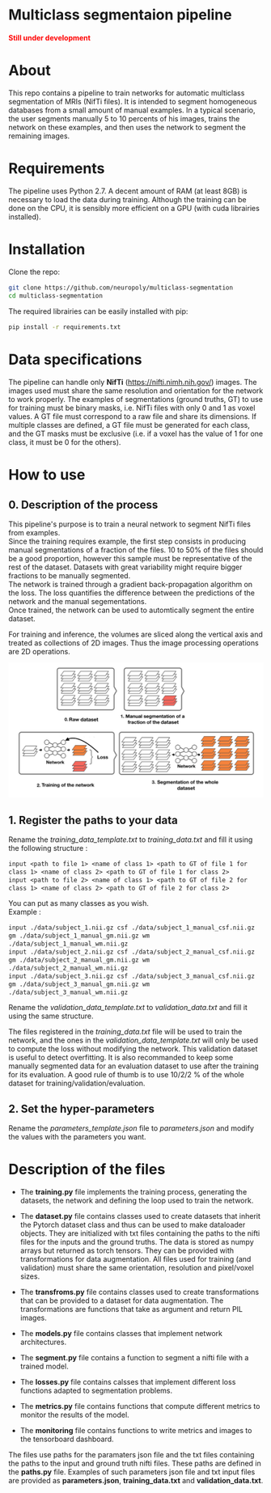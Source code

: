 # Multiclass segmentaion pipeline

<h4 style="color:red"> Still under development </h4>

# About

This repo contains a pipeline to train networks for automatic multiclass segmentation of MRIs (NifTi files).
It is intended to segment homogeneous databases from a small amount of manual examples. In a typical scenario, the user segments manually 5 to 10 percents of his images, trains the network on these examples, and then uses the network to segment the remaining images. 

# Requirements

The pipeline uses Python 2.7. A decent amount of RAM (at least 8GB) is necessary to load the data during training. Although the training can be done on the CPU, it is sensibly more efficient on a GPU (with cuda librairies installed).

# Installation

Clone the repo: 

``` bash
git clone https://github.com/neuropoly/multiclass-segmentation
cd multiclass-segmentation
```

The required librairies can be easily installed with pip:

``` bash
pip install -r requirements.txt
```

# Data specifications

The pipeline can handle only <b>NifTi</b> (https://nifti.nimh.nih.gov/) images. The images used must share the same resolution and orientation for the network to work properly.
The examples of segmentations (ground truths, GT) to use for training must be binary masks, i.e. NifTi files with only 0 and 1 as voxel values. A GT file must correspond to a raw file and share its dimensions. If multiple classes are defined, a GT file must be generated for each class, and the GT masks must be exclusive (i.e. if a voxel has the value of 1 for one class, it must be 0 for the others).   

# How to use

## 0. Description of the process

This pipeline's purpose is to train a neural network to segment NifTi files from examples.  
Since the training requires example, the first step consists in producing manual segmentations of a fraction of the files. 10 to 50% of the files should be a good proportion, however this sample must be representative of the rest of the dataset. Datasets with great variability might require bigger fractions to be manually segmented.  
The network is trained through a gradient back-propagation algorithm on the loss. The loss quantifies the difference between the predictions of the network and the manual segementations.  
Once trained, the network can be used to automtically segment the entire dataset.

For training and inference, the volumes are sliced along the vertical axis and treated as collections of 2D images. Thus the image processing operations are 2D operations. 

<img src="./media/process.png" alt="process schema" width="600"/>


## 1. Register the paths to your data

Rename the *training_data_template.txt* to *training_data.txt* and fill it using the following structure : 

``` 
input <path to file 1> <name of class 1> <path to GT of file 1 for class 1> <name of class 2> <path to GT of file 1 for class 2>
input <path to file 2> <name of class 1> <path to GT of file 2 for class 1> <name of class 2> <path to GT of file 2 for class 2>
```
You can put as many classes as you wish.  
Example :
```
input ./data/subject_1.nii.gz csf ./data/subject_1_manual_csf.nii.gz gm ./data/subject_1_manual_gm.nii.gz wm ./data/subject_1_manual_wm.nii.gz
input ./data/subject_2.nii.gz csf ./data/subject_2_manual_csf.nii.gz gm ./data/subject_2_manual_gm.nii.gz wm ./data/subject_2_manual_wm.nii.gz
input ./data/subject_3.nii.gz csf ./data/subject_3_manual_csf.nii.gz gm ./data/subject_3_manual_gm.nii.gz wm ./data/subject_3_manual_wm.nii.gz
```

Rename the *validation_data_template.txt* to *validation_data.txt* and fill it using the same structure.

The files registered in the *training_data.txt* file will be used to train the network, and the ones in the *validation_data_template.txt* will only be used to compute the loss without modifying the network. This validation dataset is useful to detect overfitting. It is also recommanded to keep some manually segmented data for an evaluation dataset to use after the training for its evaluation. A good rule of thumb is to use 10/2/2 % of the whole dataset for training/validation/evaluation.

## 2. Set the hyper-parameters

Rename the *parameters_template.json* file to *parameters.json* and modify the values with the parameters you want. 


# Description of the files

- The **training.py** file implements the training process, generating the datasets, the network and defining the loop used to train the network.

- The **dataset.py** file contains classes used to create datasets that inherit the Pytorch dataset class and thus can be used to make dataloader objects. 
They are initialized with txt files containing the paths to the nifti files for the inputs and the ground truths. The data is stored as numpy arrays but returned as torch tensors. They can be provided with transformations for data augmentation. 
All files used for training (and validation) must share the same orientation, resolution and pixel/voxel sizes.

- The **transfroms.py** file contains classes used to create transformations that can be provided to a dataset for data augmentation. The transformations are functions that take as argument and return PIL images. 

- The **models.py** file contains classes that implement network architectures.

- The **segment.py** file contains a function to segment a nifti file with a trained model.

- The **losses.py** file contains calsses that implement different loss functions adapted to segmentation problems.

- The **metrics.py** file contains functions that compute different metrics to monitor the results of the model. 

- The **monitoring** file contains functions to write metrics and images to the tensorboard dashboard.

The files use paths for the paramaters json file and the txt files containing the paths to the input and ground truth nifti files. These paths are defined in the **paths.py** file. Examples of such parameters json file and txt input files are provided as **parameters.json**, **training_data.txt** and **validation_data.txt**. 
